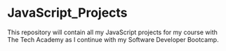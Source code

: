 # JavaScript_Projects
This repository will contain all my JavaScript projects for my course with The Tech Academy as I continue with my Software Developer Bootcamp. 